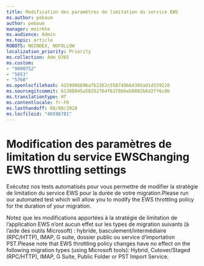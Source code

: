 ```yaml
---
title: Modification des paramètres de limitation du service EWS
ms.author: pebaum
author: pebaum
manager: mnirkhe
ms.audience: Admin
ms.topic: article
ROBOTS: NOINDEX, NOFOLLOW
localization_priority: Priority
ms.collection: Adm_O365
ms.custom:
- "9000752"
- "5653"
- "5760"
ms.openlocfilehash: 415990669bafb2262c558749b64385a91d159226
ms.sourcegitcommit: 61308045a58252764f6378bbeb8802b6d2ff6c0b
ms.translationtype: HT
ms.contentlocale: fr-FR
ms.lasthandoff: 08/08/2020
ms.locfileid: "46596781"
---
```

# <a name="changing-ews-throttling-settings"></a><span data-ttu-id="4b9ae-102">Modification des paramètres de limitation du service EWS</span><span class="sxs-lookup"><span data-stu-id="4b9ae-102">Changing EWS throttling settings</span></span>

<span data-ttu-id="4b9ae-103">Exécutez nos tests automatisés pour vous permettre de modifier la stratégie de limitation du service EWS pour la durée de votre migration.</span><span class="sxs-lookup"><span data-stu-id="4b9ae-103">Please run our automated test which will allow you to modify the EWS throttling policy for the duration of your migration.</span></span>

<span data-ttu-id="4b9ae-104">Notez que les modifications apportées à la stratégie de limitation de l’application EWS n’ont aucun effet sur les types de migration suivants (à l’aide des outils Microsoft) : hybride, basculement/intermédiaire (RPC/HTTP), IMAP, G suite, dossier public ou service d’importation PST.</span><span class="sxs-lookup"><span data-stu-id="4b9ae-104">Please note that EWS throttling policy changes have no effect on the following migration types (using Microsoft tools): Hybrid, Cutover/Staged (RPC/HTTP), IMAP, G Suite, Public Folder or PST Import Service.</span></span>